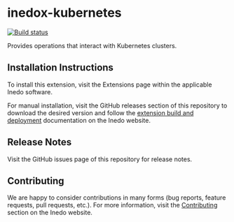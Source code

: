 # inedox-kubernetes

[![Build status](https://buildmaster.inedo.com/api/ci-badges/image?API_Key=badges&$ApplicationId=21)](https://buildmaster.inedo.com/api/ci-badges/link?API_Key=badges&$ApplicationId=21)

Provides operations that interact with Kubernetes clusters.

## Installation Instructions

To install this extension, visit the Extensions page within the applicable Inedo software.

For manual installation, visit the GitHub releases section of this repository to download the desired version and follow the [extension build and deployment](https://inedo.com/support/documentation/various/inedo-sdk/creating#building-deploying) documentation on the Inedo website.

## Release Notes

Visit the GitHub issues page of this repository for release notes.

## Contributing

We are happy to consider contributions in many forms (bug reports, feature requests, pull requests, etc.). For more information, visit the [Contributing](https://inedo.com/open/contributing) section on the Inedo website.
